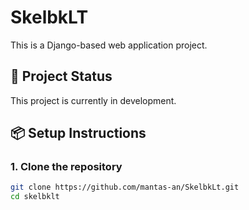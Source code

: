 # SkelbkLT

This is a Django-based web application project.

## 🚧 Project Status

This project is currently in development.

## 📦 Setup Instructions

### 1. Clone the repository
```bash
git clone https://github.com/mantas-an/SkelbkLt.git
cd skelbklt

